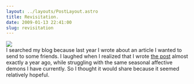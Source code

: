 ```yaml
---
layout: ../layouts/PostLayout.astro
title: Revisitation.
date: 2009-01-13 22:41:00
slug: revisitation
---
```


[![](http://dryicons.com/files/graphics_previews/winter_swirls.jpg)](http://dryicons.com/files/graphics_previews/winter_swirls.jpg)  
I searched my blog because last year I wrote about an article I wanted to send to some friends. I laughed when I realized that I wrote [the post](http://akindoflibrary.blogspot.com/2008/01/better-view-of-winter.html) almost exactly a year ago, while struggling with the same seasonal affective demons I have currently. So I thought it would share because it seemed relatively hopeful.